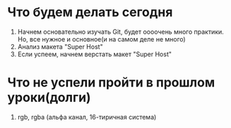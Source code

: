 # Что будем делать сегодня
1) Начнем основательно изучать Git, будет оооочень много практики. Но, все нужное и основное(и на самом деле не много)
2) Анализ макета "Super Host"
3) Если успеем, начнем верстать макет "Super Host"

# Что не успели пройти в прошлом уроки(долги)
1) rgb, rgba (альфа канал, 16-тиричная система)
